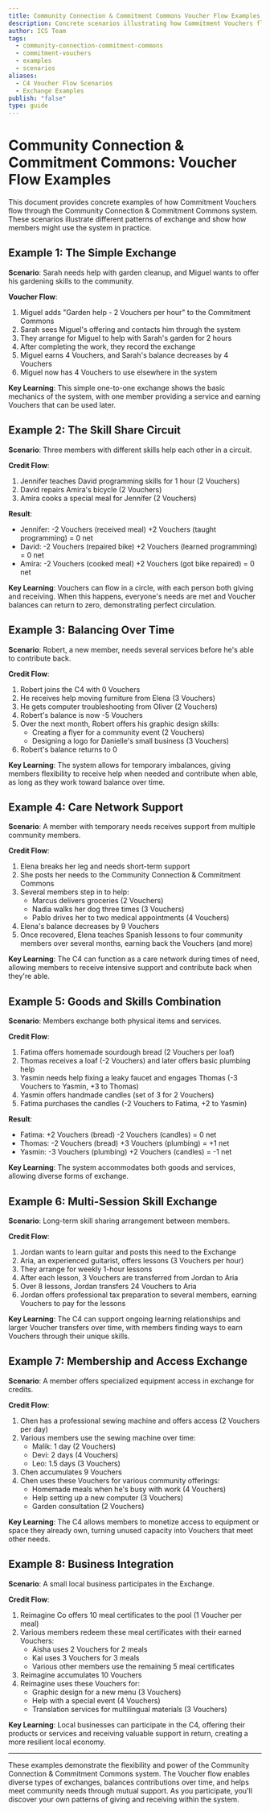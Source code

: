 ```yaml
---
title: Community Connection & Commitment Commons Voucher Flow Examples
description: Concrete scenarios illustrating how Commitment Vouchers flow through the Community Connection & Commitment Commons system in various exchange patterns
author: ICS Team
tags:
  - community-connection-commitment-commons
  - commitment-vouchers
  - examples
  - scenarios
aliases:
  - C4 Voucher Flow Scenarios
  - Exchange Examples
publish: "false"
type: guide
---
```

# Community Connection & Commitment Commons: Voucher Flow Examples

This document provides concrete examples of how Commitment Vouchers flow through the Community Connection & Commitment Commons system. These scenarios illustrate different patterns of exchange and show how members might use the system in practice.

## Example 1: The Simple Exchange

**Scenario**: Sarah needs help with garden cleanup, and Miguel wants to offer his gardening skills to the community.

**Voucher Flow**:
1. Miguel adds "Garden help - 2 Vouchers per hour" to the Commitment Commons
2. Sarah sees Miguel's offering and contacts him through the system
3. They arrange for Miguel to help with Sarah's garden for 2 hours
4. After completing the work, they record the exchange
5. Miguel earns 4 Vouchers, and Sarah's balance decreases by 4 Vouchers
6. Miguel now has 4 Vouchers to use elsewhere in the system

**Key Learning**: This simple one-to-one exchange shows the basic mechanics of the system, with one member providing a service and earning Vouchers that can be used later.

## Example 2: The Skill Share Circuit

**Scenario**: Three members with different skills help each other in a circuit.

**Credit Flow**:
1. Jennifer teaches David programming skills for 1 hour (2 Vouchers)
2. David repairs Amira's bicycle (2 Vouchers)
3. Amira cooks a special meal for Jennifer (2 Vouchers)

**Result**:
- Jennifer: -2 Vouchers (received meal) +2 Vouchers (taught programming) = 0 net
- David: -2 Vouchers (repaired bike) +2 Vouchers (learned programming) = 0 net
- Amira: -2 Vouchers (cooked meal) +2 Vouchers (got bike repaired) = 0 net

**Key Learning**: Vouchers can flow in a circle, with each person both giving and receiving. When this happens, everyone's needs are met and Voucher balances can return to zero, demonstrating perfect circulation.

## Example 3: Balancing Over Time

**Scenario**: Robert, a new member, needs several services before he's able to contribute back.

**Credit Flow**:
1. Robert joins the C4 with 0 Vouchers
2. He receives help moving furniture from Elena (3 Vouchers)
3. He gets computer troubleshooting from Oliver (2 Vouchers)
4. Robert's balance is now -5 Vouchers
5. Over the next month, Robert offers his graphic design skills:
   - Creating a flyer for a community event (2 Vouchers)
   - Designing a logo for Danielle's small business (3 Vouchers)
6. Robert's balance returns to 0

**Key Learning**: The system allows for temporary imbalances, giving members flexibility to receive help when needed and contribute when able, as long as they work toward balance over time.

## Example 4: Care Network Support

**Scenario**: A member with temporary needs receives support from multiple community members.

**Credit Flow**:
1. Elena breaks her leg and needs short-term support
2. She posts her needs to the Community Connection & Commitment Commons
3. Several members step in to help:
   - Marcus delivers groceries (2 Vouchers)
   - Nadia walks her dog three times (3 Vouchers)
   - Pablo drives her to two medical appointments (4 Vouchers)
4. Elena's balance decreases by 9 Vouchers
5. Once recovered, Elena teaches Spanish lessons to four community members over several months, earning back the Vouchers (and more)

**Key Learning**: The C4 can function as a care network during times of need, allowing members to receive intensive support and contribute back when they're able.

## Example 5: Goods and Skills Combination

**Scenario**: Members exchange both physical items and services.

**Credit Flow**:
1. Fatima offers homemade sourdough bread (2 Vouchers per loaf)
2. Thomas receives a loaf (-2 Vouchers) and later offers basic plumbing help
3. Yasmin needs help fixing a leaky faucet and engages Thomas (-3 Vouchers to Yasmin, +3 to Thomas)
4. Yasmin offers handmade candles (set of 3 for 2 Vouchers)
5. Fatima purchases the candles (-2 Vouchers to Fatima, +2 to Yasmin)

**Result**:
- Fatima: +2 Vouchers (bread) -2 Vouchers (candles) = 0 net
- Thomas: -2 Vouchers (bread) +3 Vouchers (plumbing) = +1 net
- Yasmin: -3 Vouchers (plumbing) +2 Vouchers (candles) = -1 net

**Key Learning**: The system accommodates both goods and services, allowing diverse forms of exchange.

## Example 6: Multi-Session Skill Exchange

**Scenario**: Long-term skill sharing arrangement between members.

**Credit Flow**:
1. Jordan wants to learn guitar and posts this need to the Exchange
2. Aria, an experienced guitarist, offers lessons (3 Vouchers per hour)
3. They arrange for weekly 1-hour lessons
4. After each lesson, 3 Vouchers are transferred from Jordan to Aria
5. Over 8 lessons, Jordan transfers 24 Vouchers to Aria
6. Jordan offers professional tax preparation to several members, earning Vouchers to pay for the lessons

**Key Learning**: The C4 can support ongoing learning relationships and larger Voucher transfers over time, with members finding ways to earn Vouchers through their unique skills.

## Example 7: Membership and Access Exchange

**Scenario**: A member offers specialized equipment access in exchange for credits.

**Credit Flow**:
1. Chen has a professional sewing machine and offers access (2 Vouchers per day)
2. Various members use the sewing machine over time:
   - Malik: 1 day (2 Vouchers)
   - Devi: 2 days (4 Vouchers)
   - Leo: 1.5 days (3 Vouchers)
1. Chen accumulates 9 Vouchers
2. Chen uses these Vouchers for various community offerings:
   - Homemade meals when he's busy with work (4 Vouchers)
   - Help setting up a new computer (3 Vouchers)
   - Garden consultation (2 Vouchers)

**Key Learning**: The C4 allows members to monetize access to equipment or space they already own, turning unused capacity into Vouchers that meet other needs.

## Example 8: Business Integration

**Scenario**: A small local business participates in the Exchange.

**Credit Flow**:
1. Reimagine Co offers 10 meal certificates to the pool (1 Voucher per meal)
2. Various members redeem these meal certificates with their earned Vouchers:
   - Aisha uses 2 Vouchers for 2 meals
   - Kai uses 3 Vouchers for 3 meals
   - Various other members use the remaining 5 meal certificates
3. Reimagine accumulates 10 Vouchers
4. Reimagine uses these Vouchers for:
   - Graphic design for a new menu (3 Vouchers)
   - Help with a special event (4 Vouchers)
   - Translation services for multilingual materials (3 Vouchers)

**Key Learning**: Local businesses can participate in the C4, offering their products or services and receiving valuable support in return, creating a more resilient local economy.

---

These examples demonstrate the flexibility and power of the Community Connection & Commitment Commons system. The Voucher flow enables diverse types of exchanges, balances contributions over time, and helps meet community needs through mutual support. As you participate, you'll discover your own patterns of giving and receiving within the system.